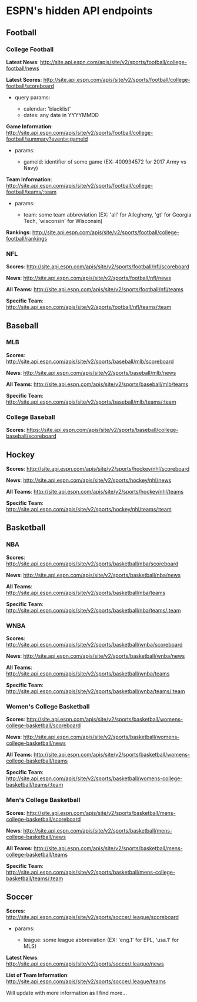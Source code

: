 # ESPN's hidden API endpoints

## Football

### College Football

**Latest News**: http://site.api.espn.com/apis/site/v2/sports/football/college-football/news

**Latest Scores**: http://site.api.espn.com/apis/site/v2/sports/football/college-football/scoreboard

- query params:

  - calendar: 'blacklist'
  - dates: any date in YYYYMMDD

**Game Information**: http://site.api.espn.com/apis/site/v2/sports/football/college-football/summary?event=:gameId

- params:

  - gameId: identifier of some game (EX: 400934572 for 2017 Army vs Navy)

**Team Information**: http://site.api.espn.com/apis/site/v2/sports/football/college-football/teams/:team

- params:

  - team: some team abbreviation (EX: 'all' for Allegheny, 'gt' for Georgia Tech, 'wisconsin' for Wisconsin)

**Rankings**: http://site.api.espn.com/apis/site/v2/sports/football/college-football/rankings

### NFL

**Scores**: http://site.api.espn.com/apis/site/v2/sports/football/nfl/scoreboard

**News**: http://site.api.espn.com/apis/site/v2/sports/football/nfl/news

**All Teams**: http://site.api.espn.com/apis/site/v2/sports/football/nfl/teams

**Specific Team**: http://site.api.espn.com/apis/site/v2/sports/football/nfl/teams/:team

## Baseball

### MLB

**Scores**: http://site.api.espn.com/apis/site/v2/sports/baseball/mlb/scoreboard

**News**: http://site.api.espn.com/apis/site/v2/sports/baseball/mlb/news

**All Teams**: http://site.api.espn.com/apis/site/v2/sports/baseball/mlb/teams

**Specific Team**: http://site.api.espn.com/apis/site/v2/sports/baseball/mlb/teams/:team

### College Baseball

**Scores**: https://site.api.espn.com/apis/site/v2/sports/baseball/college-baseball/scoreboard

## Hockey

**Scores**: http://site.api.espn.com/apis/site/v2/sports/hockey/nhl/scoreboard

**News**: http://site.api.espn.com/apis/site/v2/sports/hockey/nhl/news

**All Teams**: http://site.api.espn.com/apis/site/v2/sports/hockey/nhl/teams

**Specific Team**: http://site.api.espn.com/apis/site/v2/sports/hockey/nhl/teams/:team

## Basketball

### NBA

**Scores**: http://site.api.espn.com/apis/site/v2/sports/basketball/nba/scoreboard

**News**: http://site.api.espn.com/apis/site/v2/sports/basketball/nba/news

**All Teams**: http://site.api.espn.com/apis/site/v2/sports/basketball/nba/teams

**Specific Team**: http://site.api.espn.com/apis/site/v2/sports/basketball/nba/teams/:team

### WNBA

**Scores**: http://site.api.espn.com/apis/site/v2/sports/basketball/wnba/scoreboard

**News**: http://site.api.espn.com/apis/site/v2/sports/basketball/wnba/news

**All Teams**: http://site.api.espn.com/apis/site/v2/sports/basketball/wnba/teams

**Specific Team**: http://site.api.espn.com/apis/site/v2/sports/basketball/wnba/teams/:team

### Women's College Basketball

**Scores**: http://site.api.espn.com/apis/site/v2/sports/basketball/womens-college-basketball/scoreboard

**News**: http://site.api.espn.com/apis/site/v2/sports/basketball/womens-college-basketball/news

**All Teams**: http://site.api.espn.com/apis/site/v2/sports/basketball/womens-college-basketball/teams

**Specific Team**: http://site.api.espn.com/apis/site/v2/sports/basketball/womens-college-basketball/teams/:team

### Men's College Basketball

**Scores**: http://site.api.espn.com/apis/site/v2/sports/basketball/mens-college-basketball/scoreboard

**News**: http://site.api.espn.com/apis/site/v2/sports/basketball/mens-college-basketball/news

**All Teams**: http://site.api.espn.com/apis/site/v2/sports/basketball/mens-college-basketball/teams

**Specific Team**: http://site.api.espn.com/apis/site/v2/sports/basketball/mens-college-basketball/teams/:team

## Soccer

**Scores**: http://site.api.espn.com/apis/site/v2/sports/soccer/:league/scoreboard

- params:

  - league: some league abbreviation (EX: 'eng.1' for EPL, 'usa.1' for MLS)

**Latest News**: http://site.api.espn.com/apis/site/v2/sports/soccer/:league/news

**List of Team Information**: http://site.api.espn.com/apis/site/v2/sports/soccer/:league/teams

Will update with more information as I find more...
